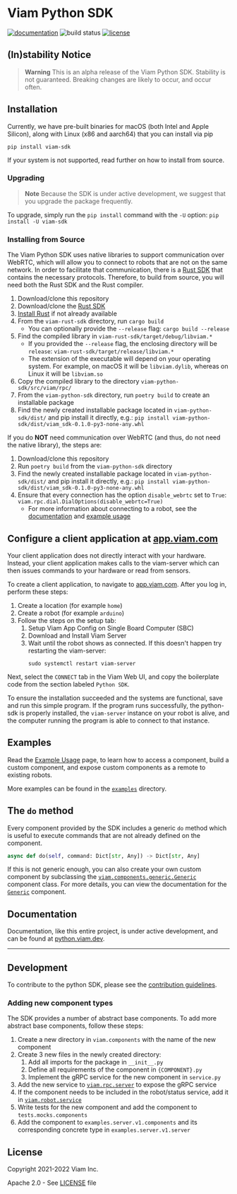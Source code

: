 # Viam Python SDK
[![documentation](https://img.shields.io/static/v1?label=docs&message=python.viam.dev&color=informational)](https://python.viam.dev)
![build status](https://github.com/viamrobotics/python-sdk/actions/workflows/test.yml/badge.svg)
[![license](https://img.shields.io/badge/license-Apache_2.0-blue)](https://github.com/viamrobotics/viam-python-sdk/blob/main/LICENSE)

## (In)stability Notice

> **Warning**
> This is an alpha release of the Viam Python SDK. Stability is not guaranteed. Breaking changes are likely to occur, and occur often.

## Installation
Currently, we have pre-built binaries for macOS (both Intel and Apple Silicon), along with Linux (x86 and aarch64) that you can install via pip

`pip install viam-sdk`

If your system is not supported, read further on how to install from source.

### Upgrading

> **Note**
> Because the SDK is under active development, we suggest that you upgrade the package frequently.

To upgrade, simply run the `pip install` command with the `-U` option:
`pip install -U viam-sdk`

### Installing from Source
The Viam Python SDK uses native libraries to support communication over WebRTC, which will allow you to connect to robots that are not on the same network. In order to facilitate that communication, there is a [Rust SDK](https://github.com/viamrobotics/viam-rust-sdk) that contains the necessary protocols. Therefore, to build from source, you will need both the Rust SDK and the Rust compiler.

1. Download/clone this repository
1. Download/clone the [Rust SDK](https://github.com/viamrobotics/viam-rust-sdk)
1. [Install Rust](https://www.rust-lang.org/tools/install) if not already available
1. From the `viam-rust-sdk` directory, run `cargo build`
    * You can optionally provide the `--release` flag: `cargo build --release`
1. Find the compiled library in `viam-rust-sdk/target/debug/libviam.*`
    * If you provided the `--release` flag, the enclosing directory will be `release`: `viam-rust-sdk/target/release/libviam.*`
    * The extension of the executable will depend on your operating system. For example, on macOS it will be `libviam.dylib`, whereas on Linux it will be `libviam.so`
1. Copy the compiled library to the directory `viam-python-sdk/src/viam/rpc/`
1. From the `viam-python-sdk` directory, run `poetry build` to create an installable package
1. Find the newly created installable package located in `viam-python-sdk/dist/` and pip install it directly, e.g.: `pip install viam-python-sdk/dist/viam_sdk-0.1.0-py3-none-any.whl`


If you do **NOT** need communication over WebRTC (and thus, do not need the native library), the steps are:

1. Download/clone this repository
1. Run `poetry build` from the `viam-python-sdk` directory
1. Find the newly created installable package located in `viam-python-sdk/dist/` and pip install it directly, e.g.: `pip install viam-python-sdk/dist/viam_sdk-0.1.0-py3-none-any.whl`
1. Ensure that every connection has the option `disable_webrtc` set to `True`: `viam.rpc.dial.DialOptions(disable_webrtc=True)`
    * For more information about connecting to a robot, see the [documentation](https://python.viam.dev) and [example usage](https://python.viam.dev/examples/example.html)

## Configure a client application at [app.viam.com](https://app.viam.com)

Your client application does not directly interact with your hardware. Instead, your client application makes calls to the viam-server which can then issues commands to your hardware or read from sensors.

To create a client application, to navigate to [app.viam.com](https://app.viam.com). After you log in, perform these steps:

1. Create a location (for example `home`)
2. Create a robot (for example `arduino`)
3. Follow the steps on the setup tab:
   1. Setup Viam App Config on Single Board Computer (SBC)
   2. Download and Install Viam Server
   3. Wait until the robot shows as connected. If this doesn't happen try restarting the viam-server:
      ```
      sudo systemctl restart viam-server
      ```

Next, select the `CONNECT` tab in the Viam Web UI, and copy the boilerplate code from the section labeled `Python SDK`.

To ensure the installation succeeded and the systems are functional, save and run this simple program. If the program runs successfully, the python-sdk is properly installed, the `viam-server` instance on your robot is alive, and the computer running the program is able to connect to that instance.

## Examples
Read the [Example Usage](https://python.viam.dev/examples/example.html) page, to learn how to access a component, build a custom component, and expose
custom components as a remote to existing robots.

More examples can be found in the [`examples`](/examples) directory.

## The `do` method
Every component provided by the SDK includes a generic `do` method which is useful to execute commands that are not already defined on the component.
```python
async def do(self, command: Dict[str, Any]) -> Dict[str, Any]
```

If this is not generic enough, you can also create your own custom component by subclassing the [`viam.components.generic.Generic`](https://python.viam.dev/autoapi/viam/components/generic/index.html) component
class. For more details, you can view the documentation for the [`Generic`](https://python.viam.dev/autoapi/viam/components/generic/index.html) component.

## Documentation
Documentation, like this entire project, is under active development, and can be found at [python.viam.dev](https://python.viam.dev).

---
## Development
To contribute to the python SDK, please see the [contribution guidelines](https://python.viam.dev/contributing.html).

### Adding new component types
The SDK provides a number of abstract base components. To add more abstract base components, follow these steps:

1. Create a new directory in `viam.components` with the name of the new component
2. Create 3 new files in the newly created directory:
    1. Add all imports for the package in `__init__.py`
    2. Define all requirements of the component in `{COMPONENT}.py`
    3. Implement the gRPC service for the new component in `service.py`
3. Add the new service to [`viam.rpc.server`](https://python.viam.dev/autoapi/viam/rpc/server/index.html) to expose the gRPC service
4. If the component needs to be included in the robot/status service, add it in [`viam.robot.service`](https://python.viam.dev/autoapi/viam/robot/service/index.html)
5. Write tests for the new component and add the component to `tests.mocks.components`
6. Add the component to `examples.server.v1.components` and its corresponding concrete type in `examples.server.v1.server`

## License
Copyright 2021-2022 Viam Inc.

Apache 2.0 - See [LICENSE](https://github.com/viamrobotics/viam-python-sdk/blob/main/LICENSE) file
